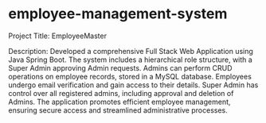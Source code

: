 # employee-management-system

Project Title: EmployeeMaster

Description: Developed a comprehensive Full Stack Web Application using Java Spring Boot. The system includes a hierarchical role structure, with a Super Admin approving Admin requests. Admins can perform CRUD operations on employee records, stored in a MySQL database. Employees undergo email verification and gain access to their details. Super Admin has control over all registered admins, including approval and deletion of Admins. The application promotes efficient employee management, ensuring secure access and streamlined administrative processes.
